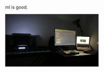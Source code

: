 <p>ml is good.</p>


<img src="https://github.com/saurabhaloneai/saurabhaloneai/blob/main/IMG_6325.jpeg"  width="300">
